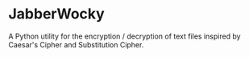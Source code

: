 # JabberWocky
A Python utility for the encryption / decryption of text files inspired by Caesar's Cipher and Substitution Cipher.
